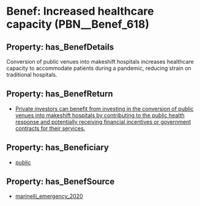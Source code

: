 # Benef: __Increased healthcare capacity__ (PBN__Benef_618)

## Property: has_BenefDetails

Conversion of public venues into makeshift hospitals increases healthcare capacity to accommodate patients during a pandemic, reducing strain on traditional hospitals.

## Property: has_BenefReturn

* [Private investors can benefit from investing in the conversion of public venues into makeshift hospitals by contributing to the public health response and potentially receiving financial incentives or government contracts for their services.](../BenefReturn/PBN__BenefReturn_660)

## Property: has_Beneficiary

* [public](../Stakeholder/PBN__Stakeholder_52)

## Property: has_BenefSource

* [marinelli_emergency_2020](../Article/PBN__Article_122)

